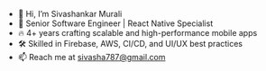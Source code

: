 - 👋 Hi, I’m Sivashankar Murali
- 🚀 Senior Software Engineer | React Native Specialist
- 🔥 4+ years crafting scalable and high-performance mobile apps
- 🛠️ Skilled in Firebase, AWS, CI/CD, and UI/UX best practices
- 📫 Reach me at sivasha787@gmail.com

<!---
Sivasha787/Sivasha787 is a ✨ special ✨ repository because its `README.md` (this file) appears on your GitHub profile.
You can click the Preview link to take a look at your changes.
--->
